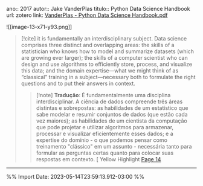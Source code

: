 [](14052023235214-analise-exploratória-de-dados-é-um-conceito-fundamental-tanto-da-estatística-quanto-da-ciência-de-dados.md)ano:: 2017
autor:: Jake VanderPlas
titulo:: Python Data Science Handbook
url: 
zotero link: [VanderPlas - Python Data Science Handbook.pdf](zotero://select/library/items/XE95WVQE)

![[image-13-x71-y93.png]] 
 
>[!cite]  it is fundamentally an interdisciplinary subject. Data science comprises three distinct and overlapping areas: the skills of a statistician who knows how to model and summarize datasets (which are growing ever larger); the skills of a computer scientist who can design and use algorithms to efficiently store, process, and visualize this data; and the domain expertise—what we might think of as “classical” training in a subject—necessary both to formulate the right questions and to put their answers in context.
>>[!note] **Tradução**:
É fundamentalmente uma disciplina interdisciplinar. A ciência de dados compreende três áreas distintas e sobrepostas: as habilidades de um estatístico que sabe modelar e resumir conjuntos de dados (que estão cada vez maiores); as habilidades de um cientista da computação que pode projetar e utilizar algoritmos para armazenar, processar e visualizar eficientemente esses dados; e a expertise do domínio - o que podemos pensar como treinamento "clássico" em um assunto - necessária tanto para formular as perguntas certas quanto para colocar suas respostas em contexto. [[](14052023235214-analise-exploratória-de-dados-é-um-conceito-fundamental-tanto-da-estatística-quanto-da-ciência-de-dados.md) Yellow Highlight [Page 14](zotero://open-pdf/library/items/XE95WVQE?page=14&annotation=NUKT78NA) 
 
---




%% Import Date: 2023-05-14T23:59:13.912-03:00 %%
